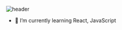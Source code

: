 ![header](https://capsule-render.vercel.app/api?type=wave&color=auto&height=300&section=header&text=안녕하세요%20&fontSize=90)

- 🌱 I’m currently learning React, JavaScript

